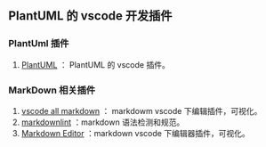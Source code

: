 ## PlantUML 的 vscode 开发插件

### PlantUml 插件

1. [PlantUML](https://marketplace.visualstudio.com/items?itemName=jebbs.plantuml) ： PlantUML 的 vscode 插件。

### MarkDown 相关插件

1. [vscode all markdown](https://marketplace.visualstudio.com/items?itemName=TobiasTao.vscode-md) ： markdowm vscode 下编辑插件，可视化。
2. [markdownlint](https://marketplace.visualstudio.com/items?itemName=DavidAnson.vscode-markdownlint) ：markdown 语法检测和规范。
3. [Markdown Editor](https://marketplace.visualstudio.com/items?itemName=zaaack.markdown-editor) ：markdown vscode 下编辑器插件，可视化。
